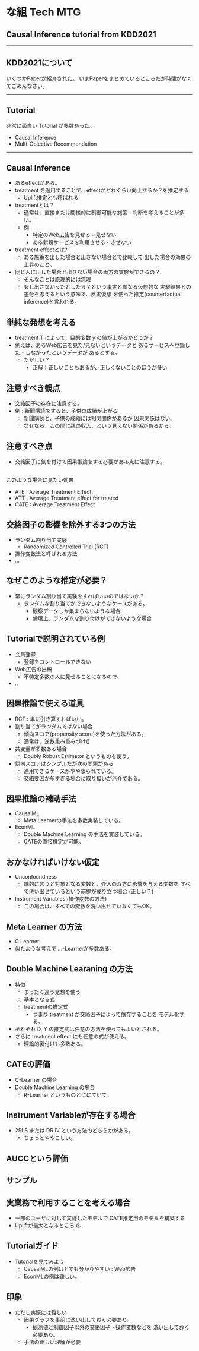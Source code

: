 # な組 Tech MTG
## Causal Inference tutorial from KDD2021

---

## KDD2021について
いくつかPaperが紹介された。
いまPaperをまとめているところだが時間がなくてごめんなさい。

---

## Tutorial
非常に面白い Tutorial が多数あった。
- Causal Inference
- Multi-Objective Recommendation

---

## Causal Inference
- あるeffectがある。
- treatment を適用することで、effectがどれくらい向上するか？を推定する
  - Uplift推定とも呼ばれる
- treatmentとは？
  - 通常は、直接または間接的に制御可能な施策・判断を考えることが多い。
  - 例
    - 特定のWeb広告を見せる・見せない
    - ある新規サービスを利用させる・させない
- treatment effectとは?
  - ある施策を出した場合と出さない場合とで比較して
    出した場合の効果の上昇のこと。
- 同じ人に出した場合と出さない場合の両方の実験ができるの？
  - そんなことは原理的には無理
  - もし出さなかったとしたら？という事実と異なる仮想的な
    実験結果との差分を考えるという意味で、反実仮想
    を使った推定(counterfactual inference)と言われる。

## 単純な発想を考える
- treatment T によって、目的変数 y の値が上がるかどうか？
- 例えば、あるWeb広告を見た/見ないというデータと
  あるサービスへ登録した・しなかったというデータが
  あるとする。
  - ただしい？
    - 正解：正しいこともあるが、正しくないことのほうが多い

## 注意すべき観点
- 交絡因子の存在に注意する。
- 例 : 新聞購読をすると、子供の成績が上がる
  - 新聞購読と、子供の成績には相関関係があるが
    因果関係はない。
  - なぜなら、この間に親の収入、という見えない関係があるから。

## 注意すべき点
- 交絡因子に気を付けて因果推論をする必要がある点に注意する。

## 
このような場合に見たい効果
- ATE : Average Treatment Effect
- ATT : Average Treatment effect for treated
- CATE : Average Treatment Effect

## 交絡因子の影響を除外する3つの方法
- ランダム割り当て実験
  - Randomized Controlled Trial (RCT)
- 操作変数法と呼ばれる方法
- ...

## なぜこのような推定が必要？
- 常にランダム割り当て実験をすればいいのではないか？
  - ランダムな割り当てができないようなケースがある。
    - 観察データしか集まらないような場合
    - 倫理上、ランダムな割り付けができないような場合

## Tutorialで説明されている例
- 会員登録
  - 登録をコントロールできない
- Web広告の出稿
  - 不特定多数の人に見せることになるので、
- ..

## 因果推論で使える道具
- RCT : 単に引き算すればいい。
- 割り当てがランダムではない場合
  - 傾向スコア(propensity score)を使った方法がある。
  - 通常は、逆数重み重みづけ()
- 共変量が多数ある場合
  - Doubly Robust Estimator というものを使う。
- 傾向スコアはシンプルだが次の問題がある
  - 適用できるケースがやや限られている。
  - 交絡要因が多すぎる場合に取り扱いが厄介である。

## 因果推論の補助手法
- CausalML
  - Meta Learnerの手法を多数実装している。
- EconML
  - Double Machine Learning の手法を実装している。
  - CATEの直接推定が可能。

## おかなければいけない仮定
- Unconfoundness
  - 端的に言うと対象となる変数と、介入の双方に影響を与える変数を
    すべて洗い出せているという前提が成り立つ場合 (正しい？)
- Instrument Variables (操作変数の方法)
  - この場合は、すべての変数を洗い出せていなくてもOK。

## Meta Learner の方法
- C Learner 
- 似たような考えで ...-Learnerが多数ある。

## Double Machine Learaning の方法
- 特徴
  - まったく違う発想を使う
  - 基本となる式
  - treatmentの推定式
    - つまり treatment が交絡因子によって依存することを
      モデル化する。
- それぞれ D, Y の推定式は任意の方法を使ってもよいとされる。
- さらに treatment effect にも任意の式が使える。
  - 理論的裏付けも多数ある。

## CATEの評価
- C-Learner の場合
- Double Machine Learning の場合
  - R-Learner というものとににていて。

## Instrument Variableが存在する場合
- 2SLS または DR IV という方法のどちらかがある。
  - ちょっとややこしい。

## AUCCという評価

## サンプル

## 実業務で利用することを考える場合
- 一部のユーザに対して実施したモデルで CATE推定用のモデルを構築する
- Upliftが最大となるところで、

## Tutorialガイド
- Tutorialを見てみよう
  - CausalMLの例はとても分かりやすい : Web広告
  - EconMLの例は難しい。

## 印象
- ただし実際には難しい
  - 因果グラフを事前に洗い出しておく必要あり。
    - 観測値と制御因子以外の交絡因子・操作変数などを
      洗い出しておく必要あり。
  - 手法の正しい理解が必要
